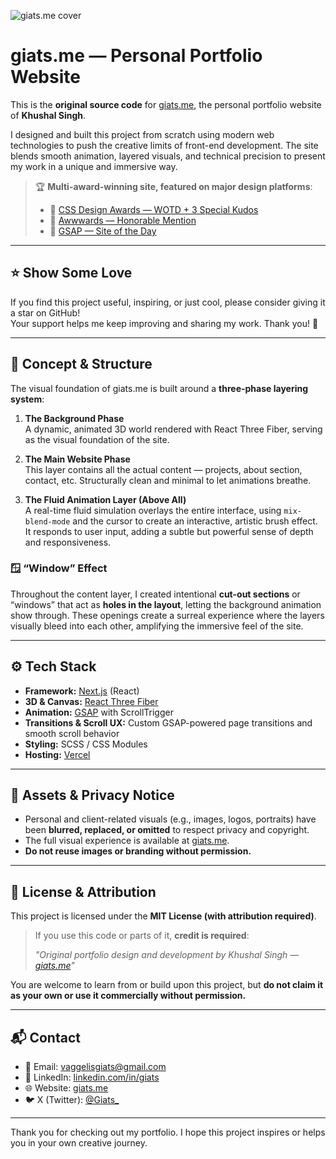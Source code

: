 ![giats.me cover](/public/og.png)

# giats.me — Personal Portfolio Website

This is the **original source code** for [giats.me](https://giats.me), the personal portfolio website of **Khushal Singh**.

I designed and built this project from scratch using modern web technologies to push the creative limits of front-end development. The site blends smooth animation, layered visuals, and technical precision to present my work in a unique and immersive way.

> 🏆 **Multi-award-winning site, featured on major design platforms**:
>
> - 🥇 [CSS Design Awards — WOTD + 3 Special Kudos](https://www.cssdesignawards.com/sites/giats-portfolio/46067/)
> - 🥈 [Awwwards — Honorable Mention](https://www.awwwards.com/sites/https-giats-me)
> - 🥉 [GSAP — Site of the Day](https://gsap.com/showcase/?page=1)

---

## ⭐ Show Some Love

If you find this project useful, inspiring, or just cool, please consider giving it a star on GitHub!  
Your support helps me keep improving and sharing my work. Thank you! 🙏

---

## 🧠 Concept & Structure

The visual foundation of giats.me is built around a **three-phase layering system**:

1. **The Background Phase**  
   A dynamic, animated 3D world rendered with React Three Fiber, serving as the visual foundation of the site.

2. **The Main Website Phase**  
   This layer contains all the actual content — projects, about section, contact, etc. Structurally clean and minimal to let animations breathe.

3. **The Fluid Animation Layer (Above All)**  
   A real-time fluid simulation overlays the entire interface, using `mix-blend-mode` and the cursor to create an interactive, artistic brush effect. It responds to user input, adding a subtle but powerful sense of depth and responsiveness.

### 🪟 “Window” Effect

Throughout the content layer, I created intentional **cut-out sections** or “windows” that act as **holes in the layout**, letting the background animation show through. These openings create a surreal experience where the layers visually bleed into each other, amplifying the immersive feel of the site.

---

## ⚙️ Tech Stack

- **Framework:** [Next.js](https://nextjs.org/) (React)
- **3D & Canvas:** [React Three Fiber](https://docs.pmnd.rs/react-three-fiber)
- **Animation:** [GSAP](https://greensock.com/gsap/) with ScrollTrigger
- **Transitions & Scroll UX:** Custom GSAP-powered page transitions and smooth scroll behavior
- **Styling:** SCSS / CSS Modules
- **Hosting:** [Vercel](https://vercel.com)

---

## 📸 Assets & Privacy Notice

- Personal and client-related visuals (e.g., images, logos, portraits) have been **blurred, replaced, or omitted** to respect privacy and copyright.
- The full visual experience is available at [giats.me](https://giats.me).
- **Do not reuse images or branding without permission.**

---

## 📄 License & Attribution

This project is licensed under the **MIT License (with attribution required)**.

> If you use this code or parts of it, **credit is required**:
>
> _"Original portfolio design and development by Khushal Singh — [giats.me](https://giats.me)"_

You are welcome to learn from or build upon this project, but **do not claim it as your own or use it commercially without permission.**

---

## 📬 Contact

- 📧 Email: [vaggelisgiats@gmail.com](mailto:vaggelisgiats@gmail.com)
- 💼 LinkedIn: [linkedin.com/in/giats](https://www.linkedin.com/in/giats/)
- 🌐 Website: [giats.me](https://giats.me)
- 🐦 X (Twitter): [@Giats\_](https://x.com/Giats_)

---

Thank you for checking out my portfolio. I hope this project inspires or helps you in your own creative journey.
